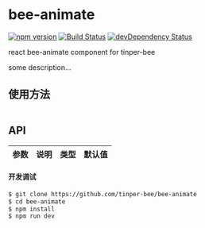 # bee-animate
[![npm version](https://img.shields.io/npm/v/bee-animate.svg)](https://www.npmjs.com/package/bee-animate)
[![Build Status](https://img.shields.io/travis/tinper-bee/generator-tinper-bee/master.svg)](https://travis-ci.org/tinper-bee/bee-animate)
[![devDependency Status](https://img.shields.io/david/dev/tinper-bee/bee-animate.svg)](https://david-dm.org/tinper-bee/bee-animate#info=devDependencies)


react bee-animate component for tinper-bee

some description...

## 使用方法

```js

```



## API

|参数|说明|类型|默认值|
|:--|:---:|:--:|---:|

#### 开发调试

```sh
$ git clone https://github.com/tinper-bee/bee-animate
$ cd bee-animate
$ npm install
$ npm run dev
```
